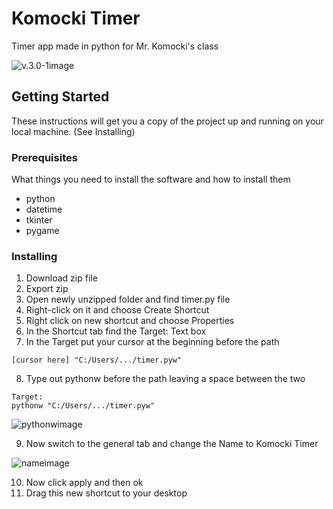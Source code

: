# Komocki Timer

Timer app made in python for Mr. Komocki's class

![v.3.0-1image](https://gitlab.com/gabriel-wolf/KomockiTimer/raw/337af02b049406919f757d9151f78fb09f3c21d1/v.3.0-1.PNG)

## Getting Started

These instructions will get you a copy of the project up and running on your local machine. (See Installing)

### Prerequisites

What things you need to install the software and how to install them

* python
* datetime
* tkinter
* pygame

### Installing

1. Download zip file
2. Export zip
3. Open newly unzipped folder and find timer.py file
4. Right-click on it and choose Create Shortcut
5. Right click on new shortcut and choose Properties
6. In the Shortcut tab find the Target: Text box
7. In the Target put your cursor at the beginning before the path 

```
[cursor here] "C:/Users/.../timer.pyw"
```

8. Type out pythonw before the path leaving a space between the two

```
Target: 
pythonw "C:/Users/.../timer.pyw"
```

![pythonwimage](https://gitlab.com/gabriel-wolf/KomockiTimer/raw/master/pythonw.PNG)

9. Now switch to the general tab and change the Name to Komocki Timer

![nameimage](https://gitlab.com/gabriel-wolf/KomockiTimer/raw/master/Name.PNG)

10. Now click apply and then ok
11. Drag this new shortcut to your desktop

